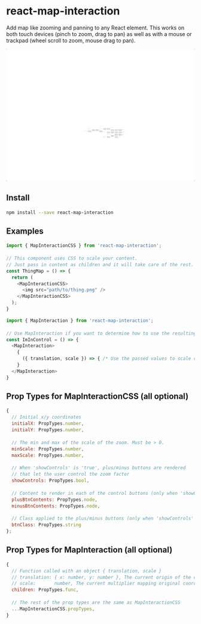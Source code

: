 # react-map-interaction

Add map like zooming and panning to any React element. This works on both touch devices (pinch to zoom, drag to pan) as well as with a mouse or trackpad (wheel scroll to zoom, mouse drag to pan).

![example zooming map](./example.gif)

## Install
```bash
npm install --save react-map-interaction
```

## Examples

```js
import { MapInteractionCSS } from 'react-map-interaction';

// This component uses CSS to scale your content.
// Just pass in content as children and it will take care of the rest.
const ThingMap = () => {
  return (
    <MapInteractionCSS>
      <img src="path/to/thing.png" />
    </MapInteractionCSS>
  );
}
```

```js
import { MapInteraction } from 'react-map-interaction';

// Use MapInteraction if you want to determine how to use the resulting translation.
const ImInControl = () => {
  <MapInteraction>
    {
      ({ translation, scale }) => { /* Use the passed values to scale content on your own. */ }
    }
  </MapInteraction>
}
```

## Prop Types for MapInteractionCSS (all optional)
```js
{
  // Initial x/y coordinates
  initialX: PropTypes.number,
  initialY: PropTypes.number,

  // The min and max of the scale of the zoom. Must be > 0.
  minScale: PropTypes.number,
  maxScale: PropTypes.number,

  // When 'showControls' is 'true', plus/minus buttons are rendered
  // that let the user control the zoom factor
  showControls: PropTypes.bool,

  // Content to render in each of the control buttons (only when 'showControls' is 'true')
  plusBtnContents: PropTypes.node,
  minusBtnContents: PropTypes.node,

  // Class applied to the plus/minus buttons (only when 'showControls' is 'true')
  btnClass: PropTypes.string
};
```

## Prop Types for MapInteraction (all optional)
```js
{
  // Function called with an object { translation, scale }
  // translation: { x: number, y: number }, The current origin of the content
  // scale:       number, The current multiplier mapping original coordinates to current coordinates
  children: PropTypes.func,

  // The rest of the prop types are the same as MapInteractionCSS
  ...MapInteractionCSS.propTypes,
}
```
